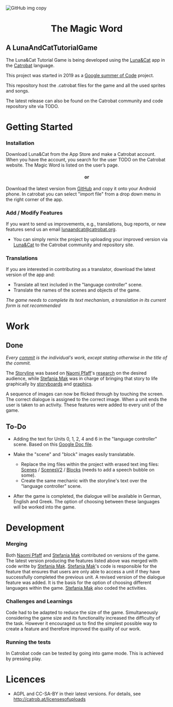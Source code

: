 ![GitHub img copy](https://user-images.githubusercontent.com/48293545/63705269-713a9f80-c835-11e9-8a4f-ee33b9bb21ea.png)
<h1 align="center"> The Magic Word </h1>

## A LunaAndCatTutorialGame ##

The Luna&Cat Tutorial Game is being developed using the [Luna&Cat](https://catrob.at/luna) app in the [Catrobat](https://www.catrobat.org/) language. 

This project was started in 2019 as a [Google summer of Code](https://summerofcode.withgoogle.com/) project.

This repository host the .catrobat files for the game and all the used sprites and songs.

The latest release can also be found on the Catrobat community and code repository site via TODO.

# Getting Started #

### Installation ###

Download Luna&Cat from the App Store and make a Catrobat account. When you have the account, you search
for the user TODO on the Catrobat website. The Magic Word is listed on the user’s page.

<h4 align="center">or</h4>

Download  the latest version from [GitHub](https://github.com/Catrobat/LunaAndCatTutorialGame/tree/master/code) and copy it onto your Android  phone.
In catrobat you can select "import file" from a drop down menu in the right corner of the 
app.

### Add / Modify Features ###

If you want to send us improvements, e.g., translations, bug reports, or new features send us an email [lunaandcat@catrobat.org](mailto:lunaandcat@catrobat.org). 

* You can simply remix the project by uploading your improved version via [Luna&Cat](https://catrob.at/luna) to the Catrobat community and repository site.

### Translations

If you are interested in contributing as a translator, download the latest version of the app and:
* Translate all text included in the "language controller" scene.
* Translate the names of the scenes and objects of the game.

_The game needs to complete its text mechanism, a translation in its current form is not recommended_

# Work

## Done 

 _Every [commit](https://github.com/Catrobat/LunaAndCatTutorialGame/commits/master) is the individual's work, except stating otherwise in the title of the commit._

The [Storyline](https://github.com/Catrobat/LunaAndCatTutorialGame/tree/master/story/Storylines) was based on [Naomi Pfaff](https://github.com/npfaff)'s [research](https://github.com/Catrobat/LunaAndCatTutorialGame/tree/master/story/Research) on the desired audience, while [Stefania Mak](https://github.com/stefaniamak) was in charge of bringing that story to life graphically by [storyboards](https://github.com/Catrobat/LunaAndCatTutorialGame/tree/master/story/Storyboards) and [graphics](https://github.com/Catrobat/LunaAndCatTutorialGame/tree/master/graphics).

A sequence of images can now be flicked through by touching the screen.
The correct dialogue is assigned to the correct image. When a unit ends
the user is taken to an activity. These features were added to
every unit of the game. 

## To-Do 

* Adding the text for Units 0, 1, 2, 4 and 6 in the "language controller" scene. 
Based on this [Google Doc file](https://docs.google.com/document/d/1ItitaWzAqJSvqRZuS6hDe5AaZT5WWwsANt6Z1vvS5Ps/edit?usp=sharing).

* Make the "scene" and "block" images easily translatable.
    * Replace the img files within the project with erased text img files: [Scenes](https://github.com/Catrobat/LunaAndCatTutorialGame/tree/master/graphics/scenes/empty) / [ScenesV2](https://github.com/Catrobat/LunaAndCatTutorialGame/tree/master/graphics/scenes/empty%20%2B%20scrablle) / [Blocks](https://github.com/Catrobat/LunaAndCatTutorialGame/tree/master/graphics/bricks/Empty_) (needs to add a speech bubble on some).
    * Create the same mechanic with the storyline's text over the "language controller" scene.

* After the game is completed, the dialogue will be available in German, English and Greek. 
The option of choosing between these languages will be worked
into the game.

# Development

### Merging

Both [Naomi Pfaff](https://github.com/npfaff) and [Stefania Mak](https://github.com/stefaniamak) contributed on versions of the game. 
The latest version producing the features listed above was merged with code writte by [Stefania Mak](https://github.com/stefaniamak). 
[Stefania Mak](https://github.com/stefaniamak)'s code is responsible for the feature that ensures that users are only able to access a unit if they have successfully completed the previous unit. 
A revised version of the dialogue feature was added. It is the basis for the option of choosing different languages within the game. [Stefania Mak](https://github.com/stefaniamak) also coded the activities.

### Challenges and Learnings

Code had to be adapted to reduce the size of the game. Simultaneously 
considering the game size and its functionality increased the difficulty 
of the task. However it encouraged us to find the simplest possible way
to create a feature and therefore improved the quality of our work.

### Running the tests 

In Catrobat code can be tested by going into game mode. 
This is achieved by pressing play.

# Licences #

* AGPL and CC-SA-BY in their latest versions. For details, see http://catrob.at/licensesofuploads






